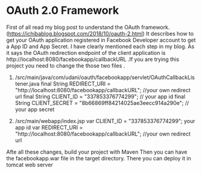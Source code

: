 # OAuth 2.0 Framework
First of all read my blog post to understand the OAuth framework.(https://ichibablog.blogspot.com/2018/10/oauth-2.html)
It describes how to get your OAuth application registered in Facebook Developer account to get a App ID and App Secret.
I have clearly mentioned each step in my blog.
As it says the OAuth redirection endpoint of the client application is http://localhost:8080/facebookapp/callbackURL .If you are trying this project you need to change the those two files .

1) /src/main/java/com/udani/oauth/facebookapp/servlet/OAuthCallbackListener.java
   final String REDIRECT_URI = "http://localhost:8080/facebookapp/callbackURL"; //your own redirect url
   final String CLIENT_ID = "337853376774299"; // your app id
   final String CLIENT_SECRET = "8b66869ff84214025ae3eecc914a290e"; // your app secret

2) /src/main/webapp/index.jsp
   var CLIENT_ID = "337853376774299"; your app id
   var REDIRECT_URI = "http://localhost:8080/facebookapp/callbackURL"; //your own redirect url

Afte all these changes, build your project with Maven
Then you can have the facebookapp.war file in the target directory. There you can deploy it in tomcat web server 
